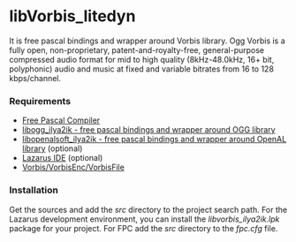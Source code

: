 libVorbis_litedyn
===================

It is free pascal bindings and wrapper around Vorbis library. Ogg Vorbis is a fully open, non-proprietary, patent-and-royalty-free, general-purpose compressed audio format for mid to high quality (8kHz-48.0kHz, 16+ bit, polyphonic) audio and music at fixed and variable bitrates from 16 to 128 kbps/channel.
 
### Requirements

* [Free Pascal Compiler](http://freepascal.org)
* [libogg_ilya2ik - free pascal bindings and wrapper around OGG library](https://github.com/iLya2IK/libOGG_litedyn)
* [libopenalsoft_ilya2ik - free pascal bindings and wrapper around OpenAL library](https://github.com/iLya2IK/libOpenALsoft_dyn) (optional)
* [Lazarus IDE](http://www.lazarus.freepascal.org/) (optional)
* [Vorbis/VorbisEnc/VorbisFile](https://xiph.org/vorbis/)


### Installation

Get the sources and add the *src* directory to the project search path. For the Lazarus development environment, you can install the *libvorbis_ilya2ik.lpk* package for your project. For FPC add the *src* directory to the *fpc.cfg* file.
